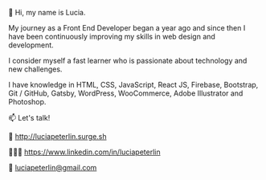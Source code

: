 👋 Hi, my name is Lucia.

My journey as a Front End Developer began a year ago and since then I have been continuously improving my skills in web design and development.

I consider myself a fast learner who is passionate about technology and new challenges.

I have knowledge in HTML, CSS, JavaScript, React JS, Firebase, Bootstrap, Git / GitHub, Gatsby, WordPress, WooCommerce, Adobe Illustrator and Photoshop.


📫 Let's talk!


💼 http://luciapeterlin.surge.sh

👩🏻‍💻 https://www.linkedin.com/in/luciapeterlin

📮 luciapeterlin@gmail.com 
